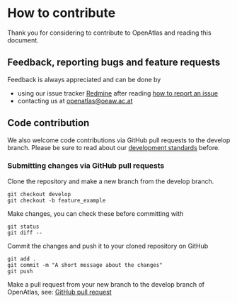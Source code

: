 # How to contribute

Thank you for considering to contribute to OpenAtlas and reading this document.

## Feedback, reporting bugs and feature requests

Feedback is always appreciated and can be done by

* using our issue tracker
  [Redmine](https://redmine.openaltas.eu/wiki/uni) after reading
  [how to report an issue](https://redmine.openatlas.eu/projects/uni/wiki/Issues_howto)
* contacting us at <openatlas@oeaw.ac.at>

## Code contribution

We also welcome code contributions via GitHub pull requests to the develop
branch. Please be sure to read about our
[development standards](https://redmine.openatlas.eu/projects/uni/wiki/Standards)
before.

### Submitting changes via GitHub pull requests

Clone the repository and make a new branch from the develop branch.

    git checkout develop
    git checkout -b feature_example

Make changes, you can check these before committing with

    git status
    git diff --

Commit the changes and push it to your cloned repository on GitHub

    git add .
    git commit -m "A short message about the changes"
    git push

Make a pull request from your new branch to the develop branch of OpenAtlas,
see: [GitHub pull request](https://docs.github.com/en/pull-requests/collaborating-with-pull-requests/proposing-changes-to-your-work-with-pull-requests/creating-a-pull-request)
